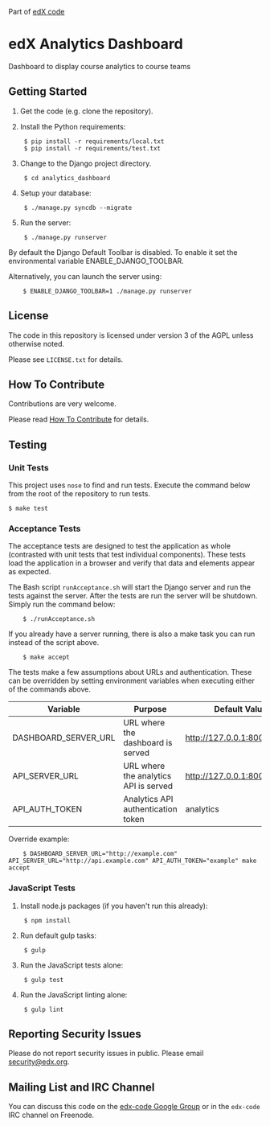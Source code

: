 Part of [edX code](http://code.edx.org/)

edX Analytics Dashboard
=======================
Dashboard to display course analytics to course teams

Getting Started
---------------
1. Get the code (e.g. clone the repository).
2. Install the Python requirements:

        $ pip install -r requirements/local.txt
        $ pip install -r requirements/test.txt

3. Change to the Django project directory.

        $ cd analytics_dashboard

4. Setup your database:

        $ ./manage.py syncdb --migrate

5. Run the server:

        $ ./manage.py runserver

By default the Django Default Toolbar is disabled. To enable it set the environmental variable ENABLE_DJANGO_TOOLBAR.

Alternatively, you can launch the server using:

        $ ENABLE_DJANGO_TOOLBAR=1 ./manage.py runserver

License
-------
The code in this repository is licensed under version 3 of the AGPL unless otherwise noted.

Please see `LICENSE.txt` for details.

How To Contribute
-----------------
Contributions are very welcome.

Please read [How To Contribute](https://github.com/edx/edx-platform/blob/master/CONTRIBUTING.rst) for details.

Testing
-------

### Unit Tests
This project uses `nose` to find and run tests. Execute the command below from the root of the repository to run tests.

    $ make test

### Acceptance Tests
The acceptance tests are designed to test the application as whole (contrasted with unit tests that test individual
components). These tests load the application in a browser and verify that data and elements appear as expected.

The Bash script `runAcceptance.sh` will start the Django server and run the tests against the server. After the tests 
are run the server will be shutdown. Simply run the command below:

        $ ./runAcceptance.sh

If you already have a server running, there is also a make task you can run instead of the script above.
 
        $ make accept

The tests make a few assumptions about URLs and authentication. These can be overridden by setting environment variables
when executing either of the commands above.

| Variable             | Purpose                               | Default Value                |
|----------------------|---------------------------------------|------------------------------|
| DASHBOARD_SERVER_URL | URL where the dashboard is served     | http://127.0.0.1:8000        |
| API_SERVER_URL       | URL where the analytics API is served | http://127.0.0.1:8001/api/v0 |
| API_AUTH_TOKEN       | Analytics API authentication token    | analytics                    |


Override example:

        $ DASHBOARD_SERVER_URL="http://example.com" API_SERVER_URL="http://api.example.com" API_AUTH_TOKEN="example" make accept

### JavaScript Tests

1. Install node.js packages (if you haven't run this already):

        $ npm install

2. Run default gulp tasks:

        $ gulp

3. Run the JavaScript tests alone:

        $ gulp test

4. Run the JavaScript linting alone:

        $ gulp lint


Reporting Security Issues
-------------------------
Please do not report security issues in public. Please email security@edx.org.


Mailing List and IRC Channel
----------------------------
You can discuss this code on the [edx-code Google Group](https://groups.google.com/forum/#!forum/edx-code) or in the `edx-code` IRC channel on Freenode.
